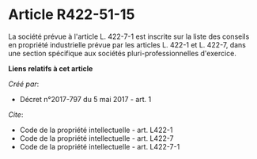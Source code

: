 # Article R422-51-15

La société prévue à l'article L. 422-7-1 est inscrite sur la liste des conseils en propriété industrielle prévue par les
articles L. 422-1 et L. 422-7, dans une section spécifique aux sociétés pluri-professionnelles d'exercice.

**Liens relatifs à cet article**

_Créé par_:

  - Décret n°2017-797 du 5 mai 2017 - art. 1

_Cite_:

  - Code de la propriété intellectuelle - art. L422-1
  - Code de la propriété intellectuelle - art. L422-7
  - Code de la propriété intellectuelle - art. L422-7-1
